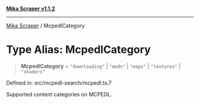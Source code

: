 [**Mika Scraper v1.1.2**](../README.md)

***

[Mika Scraper](../README.md) / McpedlCategory

# Type Alias: McpedlCategory

> **McpedlCategory** = `"downloading"` \| `"mods"` \| `"maps"` \| `"textures"` \| `"shaders"`

Defined in: src/mcpedl-search/mcpedl.ts:7

Supported content categories on MCPEDL.
